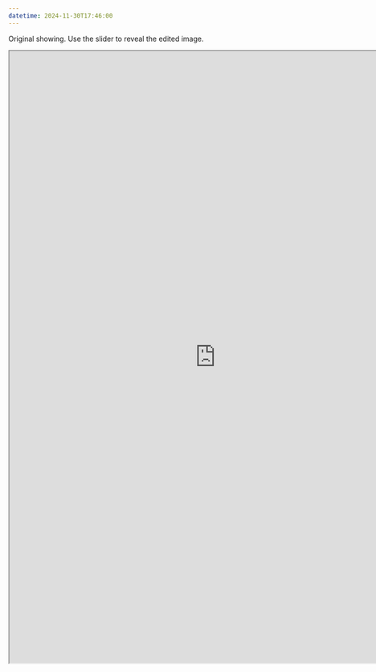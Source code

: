 ```yaml
---
datetime: 2024-11-30T17:46:00
---
```

Original showing. Use the slider to reveal the edited image.
<iframe id="sliderFrame"
		src="https://quantumgardener.info/slider?before=/assets/lighthouse-before.webp&after=/assets/lighthouse-after.webp" 
		width="820" 
		height="1220">
</iframe>